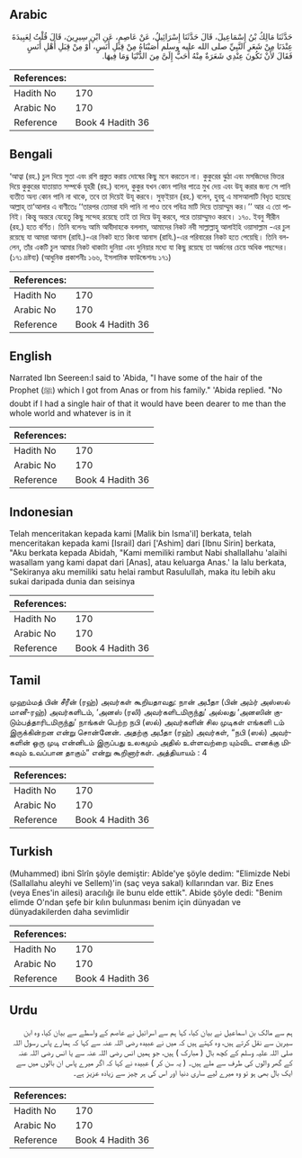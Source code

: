 ## Arabic


<div dir="rtl" lang="ar" style={{fontSize:'larger',backgroundColor:'#f8f9fa',padding:20}}>
حَدَّثَنَا مَالِكُ بْنُ إِسْمَاعِيلَ، قَالَ حَدَّثَنَا إِسْرَائِيلُ، عَنْ عَاصِمٍ، عَنِ ابْنِ سِيرِينَ، قَالَ قُلْتُ لِعَبِيدَةَ عِنْدَنَا مِنْ شَعَرِ النَّبِيِّ صلى الله عليه وسلم أَصَبْنَاهُ مِنْ قِبَلِ أَنَسٍ، أَوْ مِنْ قِبَلِ أَهْلِ أَنَسٍ فَقَالَ لأَنْ تَكُونَ عِنْدِي شَعَرَةٌ مِنْهُ أَحَبُّ إِلَىَّ مِنَ الدُّنْيَا وَمَا فِيهَا‏.‏
</div>
<div style={{backgroundColor:'#f8f9fa',padding:20, marginBottom: 10}}><table> <thead> <tr> <th>References:</th> <th></th> </tr> </thead> <tbody><tr><td>Hadith No</td><td>170</td></tr><tr><td>Arabic No</td><td>170</td></tr><tr><td>Reference</td><td>Book 4 Hadith 36</td></tr></tbody></table></div>

## Bengali


<div dir="ltr" lang="bn" style={{fontSize:'larger',backgroundColor:'#f8f9fa',padding:20}}>
‘আত্বা (রহ.) চুল দিয়ে সুতা এবং রশি প্রস্তুত করায় দোষের কিছু মনে করতেন না। কুকুরের ঝুঠা এবং মসজিদের ভিতর দিয়ে কুকুরের যাতায়াত সম্পর্কে যূহরী (রহ.) বলেন, কুকুর যখন কোন পানির পাত্রে মুখ দেয় এবং উযূ করার জন্য সে পানি ব্যতীত অন্য কোন পানি না থাকে, তবে তা দিয়েই উযূ করবে। সুফ্ইয়ান (রহ.) বলেন, হুবহু এ মাসআলাটি বিধৃত হয়েছে আল্লাহ্ তা‘আলার এ বাণীতেঃ ‘‘তারপর তোমরা যদি পানি না পাও তবে পবিত্র মাটি দিয়ে তায়াম্মুম কর।’’ আর এ তো পানিই। কিন্তু অন্তরে যেহেতু কিছু সন্দেহ রয়েছে তাই তা দিয়ে উযূ করবে, পরে তায়াম্মুমও করবে। ১৭০. ইবনু সীরীন (রহ.) হতে বর্ণিত। তিনি বলেনঃ আমি আবীদাহকে বললাম, আমাদের নিকট নবী সাল্লাল্লাহু আলাইহি ওয়াসাল্লাম -এর চুল রয়েছে যা আমরা আনাস (রাযি.)-এর নিকট হতে কিংবা আনাস (রাযি.)-এর পরিবারের নিকট হতে পেয়েছি। তিনি বললেন, তাঁর একটি চুল আমার নিকট থাকাটা দুনিয়া এবং দুনিয়ার মধ্যে যা কিছু রয়েছে তা অর্জনের চেয়ে অধিক পছন্দের। (১৭১ দ্রষ্টব্য) (আধুনিক প্রকাশনীঃ ১৬৬, ইসলামিক ফাউন্ডেশনঃ ১৭১)
</div>
<div style={{backgroundColor:'#f8f9fa',padding:20, marginBottom: 10}}><table> <thead> <tr> <th>References:</th> <th></th> </tr> </thead> <tbody><tr><td>Hadith No</td><td>170</td></tr><tr><td>Arabic No</td><td>170</td></tr><tr><td>Reference</td><td>Book 4 Hadith 36</td></tr></tbody></table></div>

## English


<div dir="ltr" lang="en" style={{fontSize:'larger',backgroundColor:'#f8f9fa',padding:20}}>
Narrated Ibn Seereen:I said to 'Abida, "I have some of the hair of the Prophet (ﷺ) which I got from Anas or from his family." 'Abida replied. "No doubt if I had a single hair of that it would have been dearer to me than the whole world and whatever is in it
</div>
<div style={{backgroundColor:'#f8f9fa',padding:20, marginBottom: 10}}><table> <thead> <tr> <th>References:</th> <th></th> </tr> </thead> <tbody><tr><td>Hadith No</td><td>170</td></tr><tr><td>Arabic No</td><td>170</td></tr><tr><td>Reference</td><td>Book 4 Hadith 36</td></tr></tbody></table></div>

## Indonesian


<div dir="ltr" lang="id" style={{fontSize:'larger',backgroundColor:'#f8f9fa',padding:20}}>
Telah menceritakan kepada kami [Malik bin Isma'il] berkata, telah menceritakan kepada kami [Israil] dari ['Ashim] dari [Ibnu Sirin] berkata, "Aku berkata kepada Abidah, "Kami memiliki rambut Nabi shallallahu 'alaihi wasallam yang kami dapat dari [Anas], atau keluarga Anas.' Ia lalu berkata, "Sekiranya aku memiliki satu helai rambut Rasulullah, maka itu lebih aku sukai daripada dunia dan seisinya
</div>
<div style={{backgroundColor:'#f8f9fa',padding:20, marginBottom: 10}}><table> <thead> <tr> <th>References:</th> <th></th> </tr> </thead> <tbody><tr><td>Hadith No</td><td>170</td></tr><tr><td>Arabic No</td><td>170</td></tr><tr><td>Reference</td><td>Book 4 Hadith 36</td></tr></tbody></table></div>

## Tamil


<div dir="ltr" lang="ta" style={{fontSize:'larger',backgroundColor:'#f8f9fa',padding:20}}>
முஹம்மத் பின் சீரீன் (ரஹ்) அவர்கள் கூறியதாவது: நான் அபீதா (பின் அம்ர் அஸ்ஸல் மானீ-ரஹ்) அவர்களிடம், ‘அனஸ் (ரலி) அவர்களிடமிருந்து’ அல்லது ‘அனஸின் குடும்பத்தாரிடமிருந்து’ நாங்கள் பெற்ற நபி (ஸல்) அவர்களின் சில முடிகள் எங்களி டம் இருக்கின்றன என்று சொன்னேன். அதற்கு அபீதா (ரஹ்) அவர்கள், “நபி (ஸல்) அவர்களின் ஒரு முடி என்னிடம் இருப்பது உலகமும் அதில் உள்ளவற்றை யும்விட எனக்கு மிகவும் உவப்பான தாகும்” என்று கூறினார்கள். அத்தியாயம் : 4
</div>
<div style={{backgroundColor:'#f8f9fa',padding:20, marginBottom: 10}}><table> <thead> <tr> <th>References:</th> <th></th> </tr> </thead> <tbody><tr><td>Hadith No</td><td>170</td></tr><tr><td>Arabic No</td><td>170</td></tr><tr><td>Reference</td><td>Book 4 Hadith 36</td></tr></tbody></table></div>

## Turkish


<div dir="ltr" lang="tr" style={{fontSize:'larger',backgroundColor:'#f8f9fa',padding:20}}>
(Muhammed) ibni Sîrîn şöyle demiştir: Abîde'ye şöyle dedim: "Elimizde Nebi (Sallallahu aleyhi ve Sellem)'in (saç veya sakal) kıllarından var. Biz Enes (veya Enes'in ailesi) aracılığı ile bunu elde ettik". Abide şöyle dedi: "Benim elimde O'ndan şefe bir kılın bulunması benim için dünyadan ve dünyadakilerden daha sevimlidir
</div>
<div style={{backgroundColor:'#f8f9fa',padding:20, marginBottom: 10}}><table> <thead> <tr> <th>References:</th> <th></th> </tr> </thead> <tbody><tr><td>Hadith No</td><td>170</td></tr><tr><td>Arabic No</td><td>170</td></tr><tr><td>Reference</td><td>Book 4 Hadith 36</td></tr></tbody></table></div>

## Urdu


<div dir="rtl" lang="ur" style={{fontSize:'larger',backgroundColor:'#f8f9fa',padding:20}}>
ہم سے مالک بن اسماعیل نے بیان کیا، کہا ہم سے اسرائیل نے عاصم کے واسطے سے بیان کیا، وہ ابن سیرین سے نقل کرتے ہیں، وہ کہتے ہیں کہ میں نے عبیدہ رضی اللہ عنہ سے کہا کہ ہمارے پاس رسول اللہ صلی اللہ علیہ وسلم کے کچھ بال ( مبارک ) ہیں، جو ہمیں انس رضی اللہ عنہ سے یا انس رضی اللہ عنہ کے گھر والوں کی طرف سے ملے ہیں۔ ( یہ سن کر ) عبیدہ نے کہا کہ اگر میرے پاس ان بالوں میں سے ایک بال بھی ہو تو وہ میرے لیے ساری دنیا اور اس کی ہر چیز سے زیادہ عزیز ہے۔
</div>
<div style={{backgroundColor:'#f8f9fa',padding:20, marginBottom: 10}}><table> <thead> <tr> <th>References:</th> <th></th> </tr> </thead> <tbody><tr><td>Hadith No</td><td>170</td></tr><tr><td>Arabic No</td><td>170</td></tr><tr><td>Reference</td><td>Book 4 Hadith 36</td></tr></tbody></table></div>